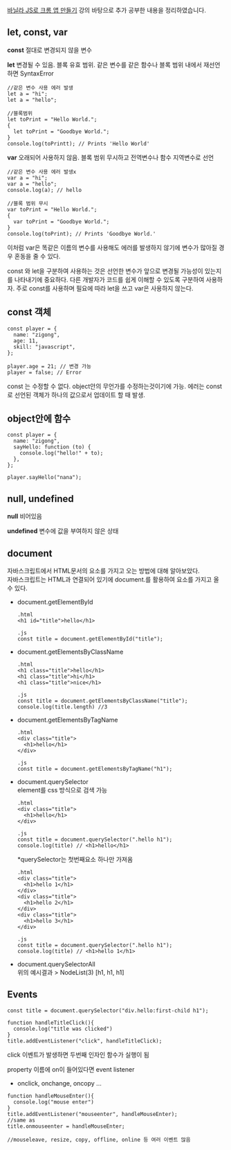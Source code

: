 [바닐라 JS로 크롬 앱 만들기](https://nomadcoders.co/javascript-for-beginners) 강의 바탕으로 추가 공부한 내용을 정리하였습니다.

## let, const, var
**const**
절대로 변경되지 않을 변수

**let**
변경될 수 있음. 블록 유효 범위.
같은 변수를 같은 함수나 블록 범위 내에서 재선언 하면 SyntaxError

```
//같은 변수 사용 에러 발생
let a = "hi";
let a = "hello";

//블록범위
let toPrint = "Hello World.";
{
  let toPrint = "Goodbye World.";
}
console.log(toPrintt); // Prints 'Hello World'
```

**var**
오래되어 사용하지 않음. 블록 범위 무시하고 전역변수나 함수 지역변수로 선언
```
//같은 변수 사용 에러 발생x
var a = "hi";
var a = "hello";
console.log(a); // hello

//블록 범위 무시
var toPrint = "Hello World.";
{
  var toPrint = "Goodbye World.";
}
console.log(toPrint); // Prints 'Goodbye World.'
```
이처럼 var은 똑같은 이름의 변수를 사용해도 에러를 발생하지 않기에 변수가 많아질 경우 혼동을 줄 수 있다. 

const 와 let을 구분하여 사용하는 것은 선언한 변수가 앞으로 변경될 가능성이 있는지를 나타내기에 중요하다. 다른 개발자가 코드를 쉽게 이해할 수  있도록 구분하여 사용하자. 주로 const를 사용하며 필요에 따라 let을 쓰고 var은 사용하지 않는다.

## const 객체
```
const player = {
  name: "zigong",
  age: 11,
  skill: "javascript",
};

player.age = 21; // 변경 가능 
player = false; // Error
```
const 는 수정할 수 없다. object안의 무언가를 수정하는것이기에 가능. 
에러는 const로 선언된 객체가 하나의 값으로서 업데이트 할 때 발생.

## object안에 함수
```
const player = {
  name: "zigong",
  sayHello: function (to) {
    console.log("hello!" + to);
  },
};

player.sayHello("nana");
```

## null, undefined
**null**
비어있음

**undefined**
변수에 값을 부여하지 않은 상태

## document
자바스크립트에서 HTML문서의 요소를 가지고 오는 방법에 대해 알아보았다.<br />
자바스크립트는 HTML과 연결되어 있기에 document.를 활용하여 요소를 가지고 올 수 있다.  
- document.getElementById
  ```
  .html
  <h1 id="title">hello</h1>
  
  .js
  const title = document.getElementById("title");
  ```
- document.getElementsByClassName
    ```
  .html
  <h1 class="title">hello</h1>
  <h1 class="title">hi</h1>
  <h1 class="title">nice</h1>

  .js
  const title = document.getElementsByClassName("title");
  console.log(title.length) //3
  ```
- document.getElementsByTagName
  ```
  .html
  <div class="title">
    <h1>hello</h1>
  </div>

  .js
  const title = document.getElementsByTagName("h1");
  ```
- document.querySelector <br />
  element를 css 방식으로 검색 가능
  ```
  .html
  <div class="title">
    <h1>hello</h1>
  </div>

  .js
  const title = document.querySelector(".hello h1");
  console.log(title) // <h1>hello</h1>
  ```
  *querySelector는 첫번째요소 하나만 가져옴
  ```
  .html
  <div class="title">
    <h1>hello 1</h1>
  </div>
  <div class="title">
    <h1>hello 2</h1>
  </div>
  <div class="title">
    <h1>hello 3</h1>
  </div>

  .js
  const title = document.querySelector(".hello h1");
  console.log(title) // <h1>hello 1</h1>
  ```
- document.querySelectorAll <br />
  위의 예시결과 > NodeList(3) [h1, h1, h1]

## Events
```
const title = document.querySelector("div.hello:first-child h1");

function handleTitleClick(){
  console.log("title was clicked")
}
title.addEventListener("click", handleTitleClick);
```
click 이벤트가 발생하면 두번째 인자인 함수가 실행이 됨

property 이름에 on이 들어있다면 event listener
- onclick, onchange, oncopy ... 
```
function handleMouseEnter(){
  console.log("mouse enter")
}
title.addEventListener("mouseenter", handleMouseEnter);
//same as
title.onmouseenter = handleMouseEnter;

//mouseleave, resize, copy, offline, online 등 여러 이벤트 많음
```
